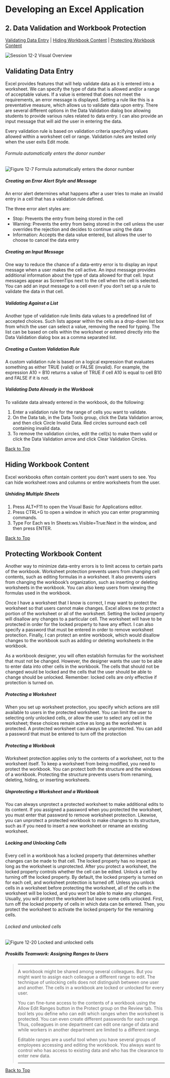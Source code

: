 # Developing an Excel Application
[](#top)
## 2. Data Validation and Workbook Protection
[Validating Data Entry](#validating-data-entry) |
[Hiding Workbook Content](#hiding-workbook-content) |
[Protecting Workbook Content](#protecting-workbook-content)

![Session 12-2 Visual Overview](../images/modules/M12/Session%2012.2.png)  

## [](#validating-data-entry)Validating Data Entry

Excel provides features that will help validate data as it is entered into a worksheet. We can specify the type of data that is allowed and/or a range of acceptable values. If a value is entered that does not meet the requirements, an error message is displayed. Setting a rule like this is a preventative measure, which allows us to validate data upon entry. There are several different options in the Data Validation dialog box allowing students to provide various rules related to data entry. I can also provide an input message that will aid the user in entering the data.

Every validation rule is based on validation criteria specifying values allowed within a worksheet cell or range. Validation rules are tested only when the user exits Edit mode.

###### Formula automatically enters the donor number
![Figure 12-7 Formula automatically enters the donor number](../images/modules/M12/Figure%2012-7.png)

##### Creating an Error Alert Style and Message

An error alert determines what happens after a user tries to make an invalid entry in a cell that has a validation rule defined.

The three error alert styles are:

*   Stop: Prevents the entry from being stored in the cell
*   Warning: Prevents the entry from being stored in the cell unless the user overrides the rejection and decides to continue using the data
*   Information: Accepts the data value entered, but allows the user to choose to cancel the data entry

##### Creating an Input Message

One way to reduce the chance of a data-entry error is to display an input message when a user makes the cell active. An input message provides additional information about the type of data allowed for that cell. Input messages appear as ScreenTips next to the cell when the cell is selected. You can add an input message to a cell even if you don’t set up a rule to validate the data in that cell.

##### Validating Against a List

Another type of validation rule limits data values to a predefined list of accepted choices. Such lists appear within the cells as a drop-down list box from which the user can select a value, removing the need for typing. The list can be based on cells within the worksheet or entered directly into the Data Validation dialog box as a comma separated list.

##### Creating a Custom Validation Rule

A custom validation rule is based on a logical expression that evaluates something as either TRUE (valid) or FALSE (invalid). For example, the expression A10 = B10 returns a value of TRUE if cell A10 is equal to cell B10 and FALSE if it is not.

##### Validating Data Already in the Workbook

To validate data already entered in the workbook, do the following:

1.  Enter a validation rule for the range of cells you want to validate.
2.  On the Data tab, in the Data Tools group, click the Data Validation arrow, and then click Circle Invalid Data. Red circles surround each cell containing invalid data.
3.  To remove the validation circles, edit the cell(s) to make them valid or click the Data Validation arrow and click Clear Validation Circles.

[Back to Top](#top)
## [](#hiding-workbook-content)Hiding Workbook Content

Excel workbooks often contain content you don’t want users to see. You can hide worksheet rows and columns or entire worksheets from the user.

##### Unhiding Multiple Sheets

1.  Press ALT+F11 to open the Visual Basic for Applications editor.
2.  Press CTRL+G to open a window in which you can enter programming commands.
3.  Type For Each ws In Sheets:ws.Visible=True:Next in the window, and then press ENTER.

[Back to Top](#top)
## [](#protecting-workbook-content)Protecting Workbook Content

Another way to minimize data-entry errors is to limit access to certain parts of the workbook. Worksheet protection prevents users from changing cell contents, such as editing formulas in a worksheet. It also prevents users from changing the workbook’s organization, such as inserting or deleting worksheets in the workbook. You can also keep users from viewing the formulas used in the workbook.

Once I have a worksheet that I know is correct, I may want to protect the worksheet so that users cannot make changes. Excel allows me to protect a portion of the worksheet or all of the worksheet. Setting the locked property will disallow any changes to a particular cell. The worksheet will have to be protected in order for the locked property to have any effect. I can also specify a password that must be entered in order to remove worksheet protection. Finally, I can protect an entire workbook, which would disallow changes to the workbook such as adding or deleting worksheets in the workbook.

As a workbook designer, you will often establish formulas for the worksheet that must not be changed. However, the designer wants the user to be able to enter data into other cells in the workbook. The cells that should not be changed would be locked and the cells that the user should be able to change should be unlocked. Remember: locked cells are only effective if protection is turned on.

##### Protecting a Worksheet

When you set up worksheet protection, you specify which actions are still available to users in the protected worksheet. You can limit the user to selecting only unlocked cells, or allow the user to select any cell in the worksheet; these choices remain active as long as the worksheet is protected. A protected worksheet can always be unprotected. You can add a password that must be entered to turn off the protection

##### Protecting a Workbook

Worksheet protection applies only to the contents of a worksheet, not to the worksheet itself. To keep a worksheet from being modified, you need to protect the workbook. You can protect both the structure and the windows of a workbook. Protecting the structure prevents users from renaming, deleting, hiding, or inserting worksheets.

##### Unprotecting a Worksheet and a Workbook

You can always unprotect a protected worksheet to make additional edits to its content. If you assigned a password when you protected the worksheet, you must enter that password to remove worksheet protection. Likewise, you can unprotect a protected workbook to make changes to its structure, such as if you need to insert a new worksheet or rename an existing worksheet.

##### Locking and Unlocking Cells

Every cell in a workbook has a locked property that determines whether changes can be made to that cell. The locked property has no impact as long as the worksheet is unprotected. After you protect a worksheet, the locked property controls whether the cell can be edited. Unlock a cell by turning off the locked property. By default, the locked property is turned on for each cell, and worksheet protection is turned off. Unless you unlock cells in a worksheet before protecting the worksheet, all of the cells in the worksheet will be locked, and you won’t be able to make any changes. Usually, you will protect the worksheet but leave some cells unlocked. First, turn off the locked property of cells in which data can be entered. Then, you protect the worksheet to activate the locked property for the remaining cells.

###### Locked and unlocked cells
![Figure 12-20 Locked and unlocked cells](../images/modules/M12/Figure%2012-20.png)

##### Proskills Teamwork: _Assigning Ranges to Users_

><hr>A workbook might be shared among several colleagues. But you might want to assign each colleague a different range to edit. The technique of unlocking cells does not distinguish between one user and another. The cells in a workbook are locked or unlocked for every user.
>
>You can fine-tune access to the contents of a workbook using the Allow Edit Ranges button in the Protect group on the Review tab. This tool lets you define who can edit which ranges when the worksheet is protected. You can even create different passwords for each range. Thus, colleagues in one department can edit one range of data and while workers in another department are limited to a different range.
>
>Editable ranges are a useful tool when you have several groups of employees accessing and editing the workbook. You always want to control who has access to existing data and who has the clearance to enter new data.
><hr>

[Back to Top](#top)
